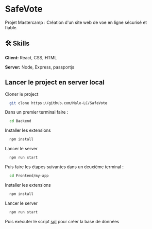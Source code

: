 # SafeVote

Projet Mastercamp :
Création d'un site web de voe en ligne sécurisé et fiable.



## 🛠 Skills
**Client:** React, CSS, HTML

**Server:** Node, Express, passportjs

## Lancer le project en server local

Cloner le project

```bash
  git clone https://github.com/Malo-LC/SafeVote
```
Dans un premier terminal faire :

```bash
  cd Backend
```

Installer les extensions

```bash
  npm install
```

Lancer le server

```bash
  npm run start
```

Puis faire les étapes suivantes dans un deuxième terminal :

```bash
  cd Frontend/my-app
```

Installer les extensions

```bash
  npm install
```

Lancer le server

```bash
  npm run start
```

Puis exécuter le script [sql](https://github.com/Malo-LC/SafeVote/blob/main/database.sql) pour créer la base de données
